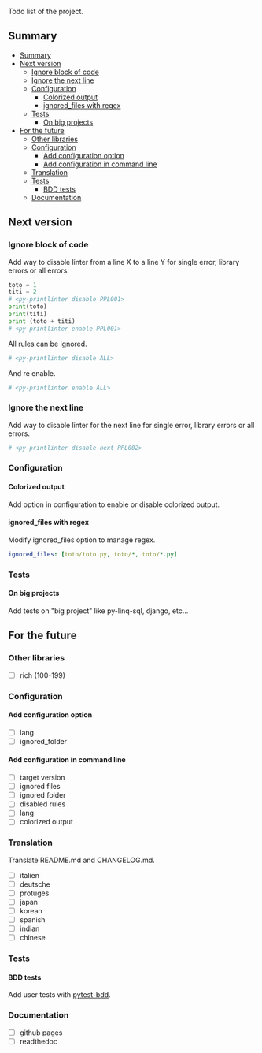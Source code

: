 <!-- markdownlint-disable-file MD041 -->

Todo list of the project.

## Summary

- [Summary](#summary)
- [Next version](#next-version)
  - [Ignore block of code](#ignore-block-of-code)
  - [Ignore the next line](#ignore-the-next-line)
  - [Configuration](#configuration)
    - [Colorized output](#colorized-output)
    - [ignored\_files with regex](#ignored_files-with-regex)
  - [Tests](#tests)
    - [On big projects](#on-big-projects)
- [For the future](#for-the-future)
  - [Other libraries](#other-libraries)
  - [Configuration](#configuration-1)
    - [Add configuration option](#add-configuration-option)
    - [Add configuration in command line](#add-configuration-in-command-line)
  - [Translation](#translation)
  - [Tests](#tests-1)
    - [BDD tests](#bdd-tests)
  - [Documentation](#documentation)

## Next version

<!-- TODO: lien du millestone -->

### Ignore block of code

<!-- TODO: lien de l'issue -->

Add way to disable linter from a line X to a line Y for single error, library errors or
all errors.

```python
toto = 1
titi = 2
# <py-printlinter disable PPL001>
print(toto)
print(titi)
print (toto + titi)
# <py-printlinter enable PPL001>
```

All rules can be ignored.

```python
# <py-printlinter disable ALL>
```

And re enable.

```python
# <py-printlinter enable ALL>
```

### Ignore the next line

<!-- TODO: lien de l'issue -->

Add way to disable linter for the next line for single error, library errors or
all errors.

```python
# <py-printlinter disable-next PPL002>
```

### Configuration

#### Colorized output

<!-- TODO: lien de l'issue -->

Add option in configuration to enable or disable colorized output.

#### ignored_files with regex

<!-- TODO: lien de l'issue -->

Modify ignored_files option to manage regex.

```yml
ignored_files: [toto/toto.py, toto/*, toto/*.py]
```

### Tests

#### On big projects

<!-- TODO: lien de l'issue -->

Add tests on "big project" like py-linq-sql, django, etc...

## For the future

### Other libraries

- [ ] rich (100-199) <!-- TODO: lien de l'issue -->

<!-- markdownlint-disable-next-line MD024 -->
### Configuration

#### Add configuration option

- [ ] lang <!-- TODO: lien de l'issue -->
- [ ] ignored_folder <!-- TODO: lien de l'issue -->

#### Add configuration in command line

<!-- TODO: lien de l'issue -->

- [ ] target version
- [ ] ignored files
- [ ] ignored folder
- [ ] disabled rules
- [ ] lang
- [ ] colorized output

### Translation

Translate README.md and CHANGELOG.md.

- [ ] italien <!-- TODO: lien de l'issue -->
- [ ] deutsche <!-- TODO: lien de l'issue -->
- [ ] protuges <!-- TODO: lien de l'issue -->
- [ ] japan <!-- TODO: lien de l'issue -->
- [ ] korean <!-- TODO: lien de l'issue -->
- [ ] spanish <!-- TODO: lien de l'issue -->
- [ ] indian <!-- TODO: lien de l'issue -->
- [ ] chinese <!-- TODO: lien de l'issue -->

<!-- markdownlint-disable-next-line MD024 -->
### Tests

#### BDD tests

<!-- TODO: lien de l'issue -->

Add user tests with [pytest-bdd](https://github.com/pytest-dev/pytest-bdd).

### Documentation

- [ ] github pages <!-- TODO: lien de l'issue -->
- [ ] readthedoc <!-- TODO: lien de l'issue -->
